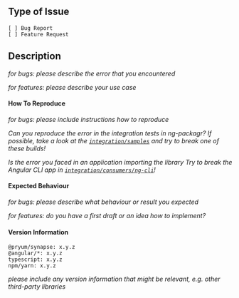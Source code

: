 ## Type of Issue

```
[ ] Bug Report
[ ] Feature Request
```

## Description

_for bugs: please describe the error that you encountered_

_for features: please describe your use case_


#### How To Reproduce

_for bugs: please include instructions how to reproduce_

_Can you reproduce the error in the integration tests in ng-packagr?_
_If possible, take a look at the [`integration/samples`](./integration/samples) and try to break one of these builds!_

_Is the error you faced in an application importing the library_
_Try to break the Angular CLI app in [`integration/consumers/ng-cli`](./integration/consumers/ng-cli)!_


#### Expected Behaviour

_for bugs: please describe what behaviour or result you expected_

_for features: do you have a first draft or an idea how to implement?_


#### Version Information

```
@pryum/synapse: x.y.z
@angular/*: x.y.z
typescript: x.y.z
npm/yarn: x.y.z
```

_please include any version information that might be relevant, e.g. other third-party libraries_
